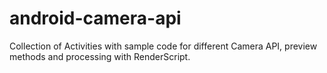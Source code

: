 # android-camera-api
Collection of Activities with sample code for different Camera API, preview methods and processing with RenderScript.
